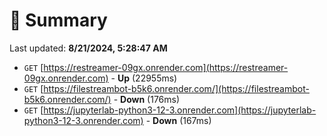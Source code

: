 # 📖 Summary
Last updated: **8/21/2024, 5:28:47 AM**

- `GET` [https://restreamer-09gx.onrender.com](https://restreamer-09gx.onrender.com) - **Up** (22955ms)
- `GET` [https://filestreambot-b5k6.onrender.com/](https://filestreambot-b5k6.onrender.com/) - **Down** (176ms)
- `GET` [https://jupyterlab-python3-12-3.onrender.com](https://jupyterlab-python3-12-3.onrender.com) - **Down** (167ms)

